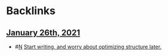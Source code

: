 
# Backlinks
## [January 26th, 2021](<January 26th, 2021.md>)
- #[N](<N.md>) [Start writing, and worry about optimizing structure later.](<Start writing, and worry about optimizing structure later..md>)

